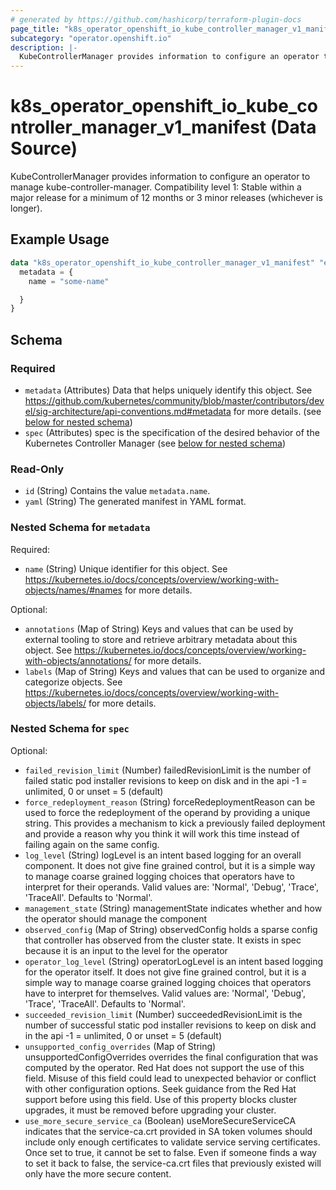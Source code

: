 ```yaml
---
# generated by https://github.com/hashicorp/terraform-plugin-docs
page_title: "k8s_operator_openshift_io_kube_controller_manager_v1_manifest Data Source - terraform-provider-k8s"
subcategory: "operator.openshift.io"
description: |-
  KubeControllerManager provides information to configure an operator to manage kube-controller-manager.  Compatibility level 1: Stable within a major release for a minimum of 12 months or 3 minor releases (whichever is longer).
---
```


# k8s_operator_openshift_io_kube_controller_manager_v1_manifest (Data Source)

KubeControllerManager provides information to configure an operator to manage kube-controller-manager.  Compatibility level 1: Stable within a major release for a minimum of 12 months or 3 minor releases (whichever is longer).

## Example Usage

```terraform
data "k8s_operator_openshift_io_kube_controller_manager_v1_manifest" "example" {
  metadata = {
    name = "some-name"

  }
}
```

<!-- schema generated by tfplugindocs -->
## Schema

### Required

- `metadata` (Attributes) Data that helps uniquely identify this object. See https://github.com/kubernetes/community/blob/master/contributors/devel/sig-architecture/api-conventions.md#metadata for more details. (see [below for nested schema](#nestedatt--metadata))
- `spec` (Attributes) spec is the specification of the desired behavior of the Kubernetes Controller Manager (see [below for nested schema](#nestedatt--spec))

### Read-Only

- `id` (String) Contains the value `metadata.name`.
- `yaml` (String) The generated manifest in YAML format.

<a id="nestedatt--metadata"></a>
### Nested Schema for `metadata`

Required:

- `name` (String) Unique identifier for this object. See https://kubernetes.io/docs/concepts/overview/working-with-objects/names/#names for more details.

Optional:

- `annotations` (Map of String) Keys and values that can be used by external tooling to store and retrieve arbitrary metadata about this object. See https://kubernetes.io/docs/concepts/overview/working-with-objects/annotations/ for more details.
- `labels` (Map of String) Keys and values that can be used to organize and categorize objects. See https://kubernetes.io/docs/concepts/overview/working-with-objects/labels/ for more details.


<a id="nestedatt--spec"></a>
### Nested Schema for `spec`

Optional:

- `failed_revision_limit` (Number) failedRevisionLimit is the number of failed static pod installer revisions to keep on disk and in the api -1 = unlimited, 0 or unset = 5 (default)
- `force_redeployment_reason` (String) forceRedeploymentReason can be used to force the redeployment of the operand by providing a unique string. This provides a mechanism to kick a previously failed deployment and provide a reason why you think it will work this time instead of failing again on the same config.
- `log_level` (String) logLevel is an intent based logging for an overall component.  It does not give fine grained control, but it is a simple way to manage coarse grained logging choices that operators have to interpret for their operands.  Valid values are: 'Normal', 'Debug', 'Trace', 'TraceAll'. Defaults to 'Normal'.
- `management_state` (String) managementState indicates whether and how the operator should manage the component
- `observed_config` (Map of String) observedConfig holds a sparse config that controller has observed from the cluster state.  It exists in spec because it is an input to the level for the operator
- `operator_log_level` (String) operatorLogLevel is an intent based logging for the operator itself.  It does not give fine grained control, but it is a simple way to manage coarse grained logging choices that operators have to interpret for themselves.  Valid values are: 'Normal', 'Debug', 'Trace', 'TraceAll'. Defaults to 'Normal'.
- `succeeded_revision_limit` (Number) succeededRevisionLimit is the number of successful static pod installer revisions to keep on disk and in the api -1 = unlimited, 0 or unset = 5 (default)
- `unsupported_config_overrides` (Map of String) unsupportedConfigOverrides overrides the final configuration that was computed by the operator. Red Hat does not support the use of this field. Misuse of this field could lead to unexpected behavior or conflict with other configuration options. Seek guidance from the Red Hat support before using this field. Use of this property blocks cluster upgrades, it must be removed before upgrading your cluster.
- `use_more_secure_service_ca` (Boolean) useMoreSecureServiceCA indicates that the service-ca.crt provided in SA token volumes should include only enough certificates to validate service serving certificates. Once set to true, it cannot be set to false. Even if someone finds a way to set it back to false, the service-ca.crt files that previously existed will only have the more secure content.
